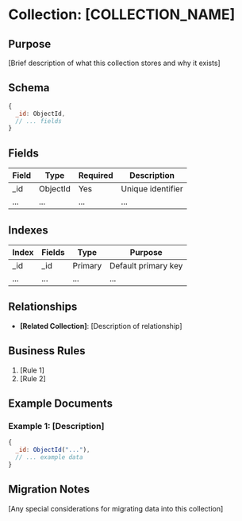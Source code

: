 # Collection: [COLLECTION_NAME]

## Purpose
[Brief description of what this collection stores and why it exists]

## Schema

```javascript
{
  _id: ObjectId,
  // ... fields
}
```

## Fields

| Field | Type | Required | Description |
|-------|------|----------|-------------|
| _id | ObjectId | Yes | Unique identifier |
| ... | ... | ... | ... |

## Indexes

| Index | Fields | Type | Purpose |
|-------|--------|------|---------|
| _id | _id | Primary | Default primary key |
| ... | ... | ... | ... |

## Relationships

- **[Related Collection]**: [Description of relationship]

## Business Rules

1. [Rule 1]
2. [Rule 2]

## Example Documents

### Example 1: [Description]
```javascript
{
  _id: ObjectId("..."),
  // ... example data
}
```

## Migration Notes

[Any special considerations for migrating data into this collection]